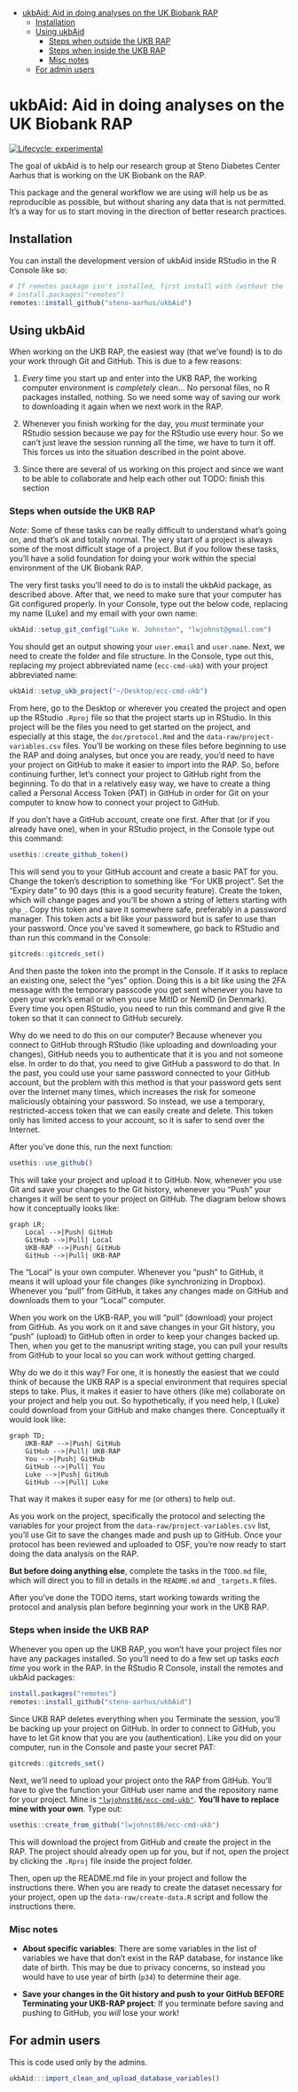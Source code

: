 
-   <a href="#ukbaid-aid-in-doing-analyses-on-the-uk-biobank-rap"
    id="toc-ukbaid-aid-in-doing-analyses-on-the-uk-biobank-rap">ukbAid: Aid
    in doing analyses on the UK Biobank RAP</a>
    -   <a href="#installation" id="toc-installation">Installation</a>
    -   <a href="#using-ukbaid" id="toc-using-ukbaid">Using ukbAid</a>
        -   <a href="#steps-when-outside-the-ukb-rap"
            id="toc-steps-when-outside-the-ukb-rap">Steps when outside the UKB
            RAP</a>
        -   <a href="#steps-when-inside-the-ukb-rap"
            id="toc-steps-when-inside-the-ukb-rap">Steps when inside the UKB RAP</a>
        -   <a href="#misc-notes" id="toc-misc-notes">Misc notes</a>
    -   <a href="#for-admin-users" id="toc-for-admin-users">For admin users</a>

<!-- README.md is generated from README.Rmd. Please edit that file -->

# ukbAid: Aid in doing analyses on the UK Biobank RAP

<!-- badges: start -->

[![Lifecycle:
experimental](https://img.shields.io/badge/lifecycle-experimental-orange.svg)](https://lifecycle.r-lib.org/articles/stages.html#experimental)

<!-- badges: end -->

The goal of ukbAid is to help our research group at Steno Diabetes
Center Aarhus that is working on the UK Biobank on the RAP.

This package and the general workflow we are using will help us be as
reproducible as possible, but without sharing any data that is not
permitted. It’s a way for us to start moving in the direction of better
research practices.

## Installation

You can install the development version of ukbAid inside RStudio in the
R Console like so:

``` r
# If remotes package isn't installed, first install with (without the `#` comment):
# install.packages("remotes")
remotes::install_github("steno-aarhus/ukbAid")
```

## Using ukbAid

When working on the UKB RAP, the easiest way (that we’ve found) is to do
your work through Git and GitHub. This is due to a few reasons:

1.  *Every* time you start up and enter into the UKB RAP, the working
    computer environment is *completely* clean… No personal files, no R
    packages installed, nothing. So we need some way of saving our work
    to downloading it again when we next work in the RAP.

2.  Whenever you finish working for the day, you *must* terminate your
    RStudio session because we pay for the RStudio use every hour. So we
    can’t just leave the session running all the time, we have to turn
    it off. This forces us into the situation described in the point
    above.

3.  Since there are several of us working on this project and since we
    want to be able to collaborate and help each other out TODO: finish
    this section

### Steps when outside the UKB RAP

*Note*: Some of these tasks can be really difficult to understand what’s
going on, and that’s ok and totally normal. The very start of a project
is always some of the most difficult stage of a project. But if you
follow these tasks, you’ll have a solid foundation for doing your work
within the special environment of the UK Biobank RAP.

The very first tasks you’ll need to do is to install the ukbAid package,
as described above. After that, we need to make sure that your computer
has Git configured properly. In your Console, type out the below code,
replacing my name (Luke) and my email with your own name:

``` r
ukbAid::setup_git_config("Luke W. Johnston", "lwjohnst@gmail.com")
```

You should get an output showing your `user.email` and `user.name`.
Next, we need to create the folder and file structure. In the Console,
type out this, replacing my project abbreviated name (`ecc-cmd-ukb`)
with your project abbreviated name:

``` r
ukbAid::setup_ukb_project("~/Desktop/ecc-cmd-ukb")
```

From here, go to the Desktop or wherever you created the project and
open up the RStudio `.Rproj` file so that the project starts up in
RStudio. In this project will be the files you need to get started on
the project, and especially at this stage, the `doc/protocol.Rmd` and
the `data-raw/project-variables.csv` files. You’ll be working on these
files before beginning to use the RAP and doing analyses, but once you
are ready, you’d need to have your project on GitHub to make it easier
to import into the RAP. So, before continuing further, let’s connect
your project to GitHub right from the beginning. To do that in a
relatively easy way, we have to create a thing called a Personal Access
Token (PAT) in GitHub in order for Git on your computer to know how to
connect your project to GitHub.

If you don’t have a GitHub account, create one first. After that (or if
you already have one), when in your RStudio project, in the Console type
out this command:

``` r
usethis::create_github_token()
```

This will send you to your GitHub account and create a basic PAT for
you. Change the token’s description to something like “For UKB project”.
Set the “Expiry date” to 90 days (this is a good security feature).
Create the token, which will change pages and you’ll be shown a string
of letters starting with `ghp_`. Copy this token and save it somewhere
safe, preferably in a password manager. This token acts a bit like your
password but is safer to use than your password. Once you’ve saved it
somewhere, go back to RStudio and than run this command in the Console:

``` r
gitcreds::gitcreds_set()
```

And then paste the token into the prompt in the Console. If it asks to
replace an existing one, select the “yes” option. Doing this is a bit
like using the 2FA message with the temporary passcode you get sent
whenever you have to open your work’s email or when you use MitID or
NemID (in Denmark). Every time you open RStudio, you need to run this
command and give R the token so that it can connect to GitHub securely.

Why do we need to do this on our computer? Because whenever you connect
to GitHub through RStudio (like uploading and downloading your changes),
GitHub needs you to authenticate that it is you and not someone else. In
order to do that, you need to give GitHub a password to do that. In the
past, you could use your same password connected to your GitHub account,
but the problem with this method is that your password gets sent over
the Internet many times, which increases the risk for someone
maliciously obtaining your password. So instead, we use a temporary,
restricted-access token that we can easily create and delete. This token
only has limited access to your account, so it is safer to send over the
Internet.

After you’ve done this, run the next function:

``` r
usethis::use_github()
```

This will take your project and upload it to GitHub. Now, whenever you
use Git and save your changes to the Git history, whenever you “Push”
your changes it will be sent to your project on GitHub. The diagram
below shows how it conceptually looks like:

``` mermaid
graph LR;
    Local -->|Push| GitHub
    GitHub -->|Pull| Local
    UKB-RAP -->|Push| GitHub
    GitHub -->|Pull| UKB-RAP
```

The “Local” is your own computer. Whenever you “push” to GitHub, it
means it will upload your file changes (like synchronizing in Dropbox).
Whenever you “pull” from GitHub, it takes any changes made on GitHub and
downloads them to your “Local” computer.

When you work on the UKB-RAP, you will “pull” (download) your project
from GitHub. As you work on it and save changes in your Git history, you
“push” (upload) to GitHub often in order to keep your changes backed up.
Then, when you get to the manusript writing stage, you can pull your
results from GitHub to your local so you can work without getting
charged.

Why do we do it this way? For one, it is honestly the easiest that we
could think of because the UKB RAP is a special environment that
requires special steps to take. Plus, it makes it easier to have others
(like me) collaborate on your project and help you out. So
hypothetically, if you need help, I (Luke) could download from your
GitHub and make changes there. Conceptually it would look like:

``` mermaid
graph TD;
    UKB-RAP -->|Push| GitHub
    GitHub -->|Pull| UKB-RAP
    You -->|Push| GitHub
    GitHub -->|Pull| You
    Luke -->|Push| GitHub
    GitHub -->|Pull| Luke
```

That way it makes it super easy for me (or others) to help out.

As you work on the project, specifically the protocol and selecting the
variables for your project from the `data-raw/project-variables.csv`
list, you’ll use Git to save the changes made and push up to GitHub.
Once your protocol has been reviewed and uploaded to OSF, you’re now
ready to start doing the data analysis on the RAP.

**But before doing anything else**, complete the tasks in the `TODO.md`
file, which will direct you to fill in details in the `README.md` and
`_targets.R` files.

After you’ve done the TODO items, start working towards writing the
protocol and analysis plan before beginning your work in the UKB RAP.

### Steps when inside the UKB RAP

Whenever you open up the UKB RAP, you won’t have your project files nor
have any packages installed. So you’ll need to do a few set up tasks
*each time* you work in the RAP. In the RStudio R Console, install the
remotes and ukbAid packages:

``` r
install.packages("remotes")
remotes::install_github("steno-aarhus/ukbAid")
```

Since UKB RAP deletes everything when you Terminate the session, you’ll
be backing up your project on GitHub. In order to connect to GitHub, you
have to let Git know that you are you (authentication). Like you did on
your computer, run in the Console and paste your secret PAT:

``` r
gitcreds::gitcreds_set()
```

Next, we’ll need to upload your project onto the RAP from GitHub. You’ll
have to give the function your GitHub user name and the repository name
for your project. Mine is
[`"lwjohnst86/ecc-cmd-ukb"`](https://github.com/lwjohnst86/ecc-cmd-ukb).
**You’ll have to replace mine with your own**. Type out:

``` r
usethis::create_from_github("lwjohnst86/ecc-cmd-ukb")
```

This will download the project from GitHub and create the project in the
RAP. The project should already open up for you, but if not, open the
project by clicking the `.Rproj` file inside the project folder.

Then, open up the README.md file in your project and follow the
instructions there. When you are ready to create the dataset necessary
for your project, open up the `data-raw/create-data.R` script and follow
the instructions there.

### Misc notes

-   **About specific variables**: There are some variables in the list
    of variables we have that don’t exist in the RAP database, for
    instance like date of birth. This may be due to privacy concerns, so
    instead you would have to use year of birth (`p34`) to determine
    their age.

-   **Save your changes in the Git history and push to your GitHub
    BEFORE Terminating your UKB-RAP project**: If you terminate before
    saving and pushing to GitHub, you *will* lose your work!

## For admin users

This is code used only by the admins.

``` r
ukbAid:::import_clean_and_upload_database_variables()
```

